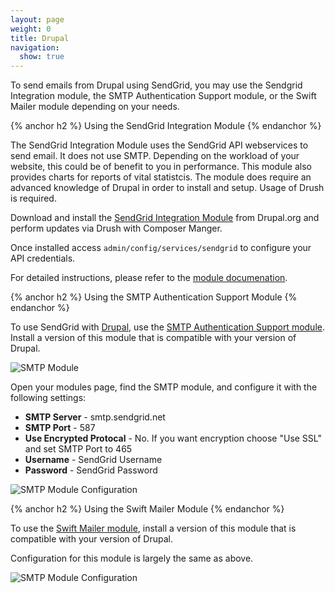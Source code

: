 ```yaml
---
layout: page
weight: 0
title: Drupal
navigation:
  show: true
---
```

To send emails from Drupal using SendGrid, you may use the Sendgrid Integration module, the SMTP Authentication Support module, or the Swift Mailer module depending on your needs.

{% anchor h2 %}
Using the SendGrid Integration Module
{% endanchor %}

The SendGrid Integration Module uses the SendGrid API webservices to send email. It does not use SMTP. Depending on the workload of your website, this could be of benefit to you in performance. This module also provides charts for reports of vital statistcis. The module does require an advanced knowledge of Drupal in order to install and setup. Usage of Drush is required.

Download and install the [SendGrid Integration Module](https://www.drupal.org/project/sendgrid_integration "SendGrid Integration Module") from Drupal.org and perform updates via Drush with Composer Manger.

Once installed access `admin/config/services/sendgrid` to configure your API credentials.

For detailed instructions, please refer to the [module documenation](http://cgit.drupalcode.org/sendgrid_integration/tree/README.md).


{% anchor h2 %}
Using the SMTP Authentication Support Module 
{% endanchor %}

To use SendGrid with [Drupal](https://www.drupal.org/ "Drupal"), use the [SMTP Authentication Support module](https://www.drupal.org/project/smtp "SMTP Authentication Support"). Install a version of this module that is compatible with your version of Drupal.

![]({{root_url}}/images/drupal_1.png "SMTP Module")

Open your modules page, find the SMTP module, and configure it with the following settings:

-   **SMTP Server** - smtp.sendgrid.net
-   **SMTP Port** - 587
-   **Use Encrypted Protocal** - No. If you want encryption choose "Use SSL" and set SMTP Port to 465
-   **Username** - SendGrid Username
-   **Password** - SendGrid Password

![]({{root_url}}/images/drupal_2.png "SMTP Module Configuration")

{% anchor h2 %}
Using the Swift Mailer Module 
{% endanchor %}

To use the [Swift Mailer module](https://www.drupal.org/project/swiftmailer "Swift Mailer Module"), install a version of this module that is compatible with your version of Drupal.

Configuration for this module is largely the same as above.

![]({{root_url}}/images/drupal_3.png "SMTP Module Configuration")

